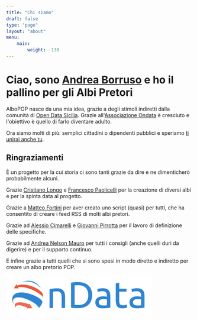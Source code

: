 ```yaml
---
title: "Chi siamo"
draft: false
type: "page"
layout: "about"
menu:
    main:
        weight: -130
---
```


# Ciao, sono [Andrea Borruso](https://twitter.com/aborruso) e ho il pallino per gli Albi Pretori

AlboPOP nasce da una mia idea, grazie a degli stimoli indiretti dalla comunità di [Open Data Sicilia](http://opendatasicilia.it/).
Grazie all'[Associazione Ondata](http://ondata.it/) è cresciuto e l'obiettivo è quello di farlo diventare adulto.

Ora siamo molti di più: semplici cittadini o dipendenti pubblici e speriamo [ti unirai anche tu](/partecipa/).

## Ringraziamenti

È un progetto per la cui storia ci sono tanti grazie da dire e ne dimenticherò probabilmente alcuni.

Grazie [Cristiano Longo](#) e [Francesco Paolicelli](https://twitter.com/piersoft) per la creazione di diversi albi e per la spinta data al progetto.

Grazie a [Matteo Fortini](https://twitter.com/matt_fortini) per aver creato uno script (quasi) per tutti, che ha consentito di creare i feed RSS di molti albi pretori.

Grazie ad [Alessio Cimarelli](https://twitter.com/jenkin27) e [Giovanni Pirrotta](https://twitter.com/gpirrotta) per il lavoro di definizione delle specifiche.

Grazie ad [Andrea Nelson Mauro](https://twitter.com/nelsonmau) per tutti i consigli (anche quelli duri da digerire) e per il supporto continuo.

E infine grazie a tutti quelli che si sono spesi in modo diretto e indiretto per creare un albo pretorio POP.

[![Logo di Ondata](/images/ondata.png)](http://ondata.it/)
